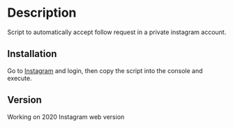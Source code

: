# Description

Script to automatically accept follow request in a private instagram account.

## Installation

Go to [Instagram](https://instagram.com) and login, then copy the script into the console and execute.


## Version
Working on 2020 Instagram web version
